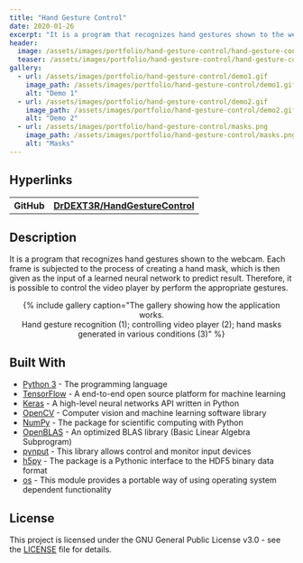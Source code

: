 ```yaml
---
title: "Hand Gesture Control"
date: 2020-01-26
excerpt: "It is a program that recognizes hand gestures shown to the webcam. Each frame is subjected to the process of creating a hand mask, which is then given as the input of a learned neural network."
header:
  image: /assets/images/portfolio/hand-gesture-control/hand-gesture-control.jpg
  teaser: /assets/images/portfolio/hand-gesture-control/hand-gesture-control-teaser.jpg
gallery:
  - url: /assets/images/portfolio/hand-gesture-control/demo1.gif
    image_path: /assets/images/portfolio/hand-gesture-control/demo1.gif
    alt: "Demo 1"
  - url: /assets/images/portfolio/hand-gesture-control/demo2.gif
    image_path: /assets/images/portfolio/hand-gesture-control/demo2.gif
    alt: "Demo 2"
  - url: /assets/images/portfolio/hand-gesture-control/masks.png
    image_path: /assets/images/portfolio/hand-gesture-control/masks.png
    alt: "Masks"
---
```


## Hyperlinks
<table>
  <tr>
    <th>GitHub</th>
    <th><a href="https://github.com/DrDEXT3R/HandGestureControl" target="_blank">DrDEXT3R/HandGestureControl</a></th>
  </tr>
</table>

## Description
It is a program that recognizes hand gestures shown to the webcam. Each frame is subjected to the process of creating a hand mask, which is then given as the input of a learned neural network to predict result. Therefore, it is possible to control the video player by perform the appropriate gestures.

<div style="text-align: center;">
{% include gallery caption="The gallery showing how the application works.<br/>Hand gesture recognition (1); controlling video player (2); hand masks generated in various conditions (3)" %}
</div>

## Built With
* <a href="https://docs.python.org/3/" target="_blank">Python 3</a> - The programming language
* <a href="https://www.tensorflow.org/api_docs/python/" target="_blank">TensorFlow</a> - A end-to-end open source platform for machine learning 
* <a href="https://keras.io/documentation/" target="_blank">Keras</a> - A high-level neural networks API written in Python
* <a href="https://docs.opencv.org/4.1.1/d6/d00/tutorial_py_root.html" target="_blank">OpenCV</a> - Computer vision and machine learning software library
* <a href="https://numpy.org/doc/1.17/" target="_blank">NumPy</a> - The package for scientific computing with Python
* <a href="https://github.com/xianyi/OpenBLAS/wiki" target="_blank">OpenBLAS</a> - An optimized BLAS library (Basic Linear Algebra Subprogram)
* <a href="https://pynput.readthedocs.io/en/latest/" target="_blank">pynput</a> - This library allows control and monitor input devices
* <a href="https://docs.h5py.org/en/stable/" target="_blank">h5py</a> - The package is a Pythonic interface to the HDF5 binary data format
* <a href="https://docs.python.org/3/library/os.html" target="_blank">os</a> - This module provides a portable way of using operating system dependent functionality

## License
This project is licensed under the GNU General Public License v3.0 - see the <a href="https://github.com/DrDEXT3R/HandGestureControl/blob/master/LICENSE" target="_blank">LICENSE</a> file for details.
